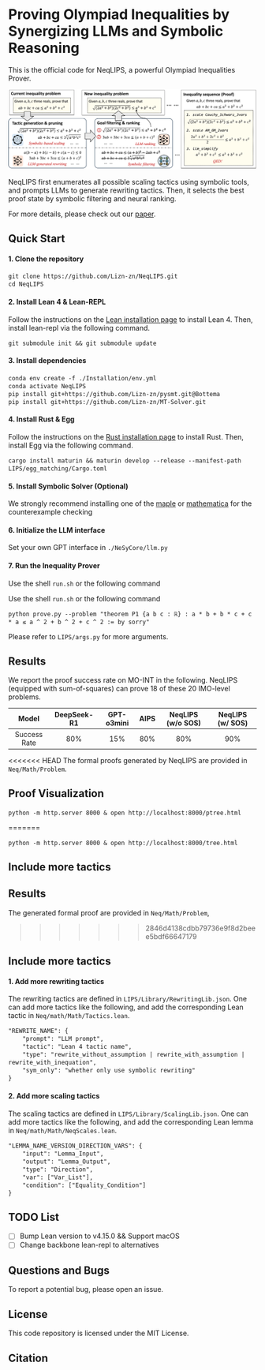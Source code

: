 # Proving Olympiad Inequalities by Synergizing LLMs and Symbolic Reasoning

This is the official code for NeqLIPS, a powerful Olympiad Inequalities Prover.

![NeqLIPS](./figures/framework.png)

NeqLIPS first enumerates all possible scaling tactics using symbolic tools, and prompts LLMs to generate rewriting tactics. 
Then, it selects the best proof state by symbolic filtering and neural ranking.

For more details, please check out our [paper]().

## Quick Start

#### 1. Clone the repository

```
git clone https://github.com/Lizn-zn/NeqLIPS.git 
cd NeqLIPS
```

#### 2. Install Lean 4 & Lean-REPL

Follow the instructions on the [Lean installation page](https://lean-lang.org/lean4/doc/setup.html) to install Lean 4. Then, install lean-repl via the following command.

```
git submodule init && git submodule update 
```

#### 3. Install dependencies

```
conda env create -f ./Installation/env.yml 
conda activate NeqLIPS 
pip install git+https://github.com/Lizn-zn/pysmt.git@Bottema 
pip install git+https://github.com/Lizn-zn/MT-Solver.git
```

#### 4. Install Rust & Egg

Follow the instructions on the [Rust installation page](https://www.rust-lang.org/tools/install) to install Rust. Then, install Egg via the following command.
```
cargo install maturin && maturin develop --release --manifest-path LIPS/egg_matching/Cargo.toml
```

#### 5. Install Symbolic Solver (Optional)

We strongly recommend installing one of the [maple](https://www.maplesoft.com/) or [mathematica](https://www.wolfram.com/mathematica/) for the counterexample checking

#### 6. Initialize the LLM interface

Set your own GPT interface in `./NeSyCore/llm.py`

#### 7. Run the Inequality Prover

Use the shell `run.sh` or the following command

Use the shell `run.sh` or the following command

```shell
python prove.py --problem "theorem P1 {a b c : ℝ} : a * b + b * c + c * a ≤ a ^ 2 + b ^ 2 + c ^ 2 := by sorry"
```

Please refer to `LIPS/args.py` for more arguments.

## Results

We report the proof success rate on MO-INT in the following. NeqLIPS (equipped with sum-of-squares) can prove 18 of these 20 IMO-level problems.

| Model | DeepSeek-R1 | GPT-o3mini | AIPS | NeqLIPS (w/o SOS) | NeqLIPS (w/ SOS) | 
| :---: | :---: | :---: | :---: | :---: | :---: |
| Success Rate | 80% | 15% | 80% | 80% | 90% |

<<<<<<< HEAD
The formal proofs generated by NeqLIPS are provided in `Neq/Math/Problem`. 

## Proof Visualization

```
python -m http.server 8000 & open http://localhost:8000/ptree.html
```
=======
```
python -m http.server 8000 & open http://localhost:8000/tree.html
```


## Include more tactics

## Results

The generated formal proof are provided in `Neq/Math/Problem`, 
>>>>>>> 2846d4138cdbb79736e9f8d2beee5bdf66647179

## Include more tactics

#### 1. Add more rewriting tactics

The rewriting tactics are defined in `LIPS/Library/RewritingLib.json`. 
One can add more tactics like the following, and add the corresponding Lean tactic in `Neq/math/Math/Tactics.lean`.
```
"REWRITE_NAME": {
    "prompt": "LLM prompt",
    "tactic": "Lean 4 tactic name",
    "type": "rewrite_without_assumption | rewrite_with_assumption | rewrite_with_inequation",
    "sym_only": "whether only use symbolic rewriting"
}
```

#### 2. Add more scaling tactics
The scaling tactics are defined in `LIPS/Library/ScalingLib.json`. 
One can add more tactics like the following, and add the corresponding Lean lemma in `Neq/math/Math/NeqScales.lean`.
```
"LEMMA_NAME_VERSION_DIRECTION_VARS": {
    "input": "Lemma_Input",
    "output": "Lemma_Output",
    "type": "Direction",
    "var": ["Var_List"],
    "condition": ["Equality_Condition"]
}
```

## TODO List

- [ ] Bump Lean version to v4.15.0 && Support macOS
- [ ] Change backbone lean-repl to alternatives

## Questions and Bugs

To report a potential bug, please open an issue.

## License

This code repository is licensed under the MIT License.

## Citation

